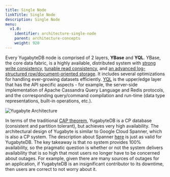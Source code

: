 ```yaml
---
title: Single Node
linkTitle: Single Node
description: Single Node
menu:
  v1.0:
    identifier: architecture-single-node
    parent: architecture-concepts
    weight: 920
---
```


Every YugabyteDB node is comprised of 2 layers, **YBase** and **YQL**. YBase, the core data fabric, is a highly available, distributed system with [strong write consistency](../replication/#strong-write-consistency), [tunable read consistency](../replication/#tunable-read-consistency), and [an advanced log-structured row/document-oriented storage](../persistence/). It includes several optimizations for handling ever-growing datasets efficiently. [YQL](../yql/) is the upper/edge layer that has the API specific aspects - for example, the server-side implementation of Apache Cassandra Query Language and Redis protocols, and the corresponding query/command compilation and run-time (data type representations, built-in operations, etc.).

![Yugabyte Architecture](/images/architecture/architecture.png)

In terms of the traditional [CAP theorem](https://en.wikipedia.org/wiki/CAP_theorem), YugabyteDB is a CP database (consistent and partition tolerant), but achieves very high availability. The architectural design of Yugabyte is similar to Google Cloud Spanner, which is also a CP system. The description about Spanner [here](https://cloudplatform.googleblog.com/2017/02/inside-Cloud-Spanner-and-the-CAP-Theorem.html) is just as valid for YugabyteDB. The key takeaway is that no system provides 100% availability, so the pragmatic question is whether or not the system delivers availability that is so high that most users no longer have to be concerned about outages. For example, given there are many sources of outages for an application, if YugabyteDB is an insignificant contributor to its downtime, then users are correct to not worry about it.
